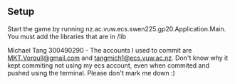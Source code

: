 ## Setup
Start the game by running nz.ac.vuw.ecs.swen225.gp20.Application.Main.
You must add the libraries that are in /lib

Michael Tang 300490290 - The accounts I used to commit are MKT.Vorqull@gmail.com and tangmich1@ecs.vuw.ac.nz.
Don't know why it kept commiting not using my ecs account, even when commited and pushed using the terminal. Please don't mark me down :)